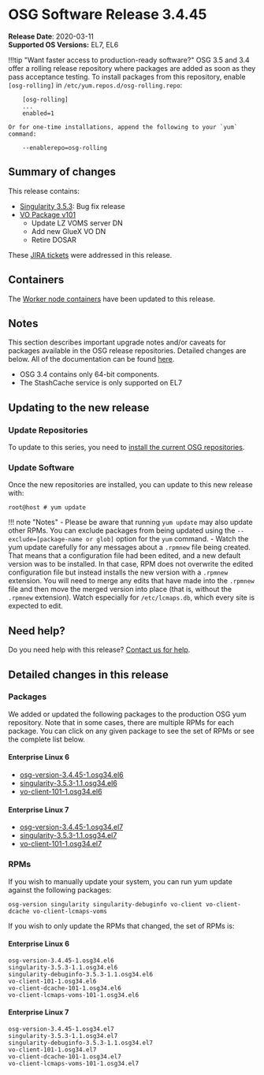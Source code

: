 OSG Software Release 3.4.45
===========================

**Release Date**: 2020-03-11    
**Supported OS Versions:** EL7, EL6

!!!tip "Want faster access to production-ready software?"
    OSG 3.5 and 3.4 offer a rolling release repository where packages are added as soon as they pass acceptance testing.
    To install packages from this repository, enable `[osg-rolling]` in `/etc/yum.repos.d/osg-rolling.repo`:

        [osg-rolling]
        ...
        enabled=1

    Or for one-time installations, append the following to your `yum` command:

        --enablerepo=osg-rolling

Summary of changes
------------------

This release contains:

-   [Singularity 3.5.3](https://github.com/sylabs/singularity/releases/tag/v3.5.3): Bug fix release
-   [VO Package v101](https://github.com/opensciencegrid/osg-vo-config/releases/tag/release-101)
    -   Update LZ VOMS server DN
    -   Add new GlueX VO DN
    -   Retire DOSAR

These [JIRA tickets](https://jira.opensciencegrid.org/issues/?jql=project%20%3D%20SOFTWARE%20AND%20fixVersion%20%3D%203.4.45%20ORDER%20BY%20priority%20DESC%2C%20key%20DESC) were addressed in this release.

Containers
----------

The [Worker node containers](/worker-node/using-wn-containers/) have been updated to this release.

Notes
-----

This section describes important upgrade notes and/or caveats for packages available in the OSG release repositories.
Detailed changes are below. All of the documentation can be found [here](/index.md).

-   OSG 3.4 contains only 64-bit components.
-   The StashCache service is only supported on EL7

Updating to the new release
---------------------------

### Update Repositories

To update to this series, you need to [install the current OSG repositories](/common/yum#install-osg-repositories).

### Update Software

Once the new repositories are installed, you can update to this new release with:

``` console
root@host # yum update
```

!!! note "Notes"
    -   Please be aware that running `yum update` may also update other RPMs. You can exclude packages from being updated using the `--exclude=[package-name or glob]` option for the `yum` command.
    -   Watch the yum update carefully for any messages about a `.rpmnew` file being created. That means that a configuration file had been edited, and a new default version was to be installed. In that case, RPM does not overwrite the edited configuration file but instead installs the new version with a `.rpmnew` extension. You will need to merge any edits that have made into the `.rpmnew` file and then move the merged version into place (that is, without the `.rpmnew` extension). Watch especially for `/etc/lcmaps.db`, which every site is expected to edit.

Need help?
----------

Do you need help with this release? [Contact us for help](/common/help).

Detailed changes in this release
--------------------------------

### Packages

We added or updated the following packages to the production OSG yum repository. Note that in some cases, there are multiple RPMs for each package. You can click on any given package to see the set of RPMs or see the complete list below.

#### Enterprise Linux 6

-   [osg-version-3.4.45-1.osg34.el6](https://koji.chtc.wisc.edu/koji/search?match=glob&type=build&terms=osg-version-3.4.45-1.osg34.el6)
-   [singularity-3.5.3-1.1.osg34.el6](https://koji.chtc.wisc.edu/koji/search?match=glob&type=build&terms=singularity-3.5.3-1.1.osg34.el6)
-   [vo-client-101-1.osg34.el6](https://koji.chtc.wisc.edu/koji/search?match=glob&type=build&terms=vo-client-101-1.osg34.el6)

#### Enterprise Linux 7

-   [osg-version-3.4.45-1.osg34.el7](https://koji.chtc.wisc.edu/koji/search?match=glob&type=build&terms=osg-version-3.4.45-1.osg34.el7)
-   [singularity-3.5.3-1.1.osg34.el7](https://koji.chtc.wisc.edu/koji/search?match=glob&type=build&terms=singularity-3.5.3-1.1.osg34.el7)
-   [vo-client-101-1.osg34.el7](https://koji.chtc.wisc.edu/koji/search?match=glob&type=build&terms=vo-client-101-1.osg34.el7)

### RPMs

If you wish to manually update your system, you can run yum update against the following packages:

    osg-version singularity singularity-debuginfo vo-client vo-client-dcache vo-client-lcmaps-voms

If you wish to only update the RPMs that changed, the set of RPMs is:

#### Enterprise Linux 6

``` file
osg-version-3.4.45-1.osg34.el6
singularity-3.5.3-1.1.osg34.el6
singularity-debuginfo-3.5.3-1.1.osg34.el6
vo-client-101-1.osg34.el6
vo-client-dcache-101-1.osg34.el6
vo-client-lcmaps-voms-101-1.osg34.el6
```

#### Enterprise Linux 7

``` file
osg-version-3.4.45-1.osg34.el7
singularity-3.5.3-1.1.osg34.el7
singularity-debuginfo-3.5.3-1.1.osg34.el7
vo-client-101-1.osg34.el7
vo-client-dcache-101-1.osg34.el7
vo-client-lcmaps-voms-101-1.osg34.el7
```
